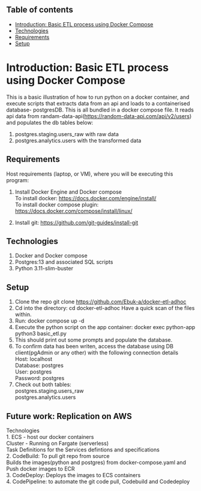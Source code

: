 ## Table of contents
* [Introduction: Basic ETL process using Docker Compose](#Introduction)
* [Technologies](#technologies)
* [Requirements](#requirements)
* [Setup](#setup)

# Introduction: Basic ETL process using Docker Compose
This is a basic illustration of how to run python on a docker container, and execute scripts that extracts data from an api and loads to a containerised database- postgresDB. This is all bundled in a docker compose file.
 It reads api data from randam-data-api(https://random-data-api.com/api/v2/users) and populates the db tables below:
 1. postgres.staging.users_raw with raw data
 2. postgres.analytics.users with the transformed data

## Requirements
Host requirements (laptop, or VM), where you will be executing this program:
1. Install Docker Engine and Docker compose <br />
    To install docker:  https://docs.docker.com/engine/install/ <br />
    To install docker compose plugin: https://docs.docker.com/compose/install/linux/

2. Install git: https://github.com/git-guides/install-git

## Technologies
1. Docker and Docker compose
2. Postgres:13 and associated SQL scripts
3. Python 3.11-slim-buster

## Setup
1. Clone the repo git clone https://github.com/Ebuk-a/docker-etl-adhoc
2. Cd into the directory: cd docker-etl-adhoc
    Have a quick scan of the files within.
3. Run: docker compose up -d
4. Execute the python script on the app container: docker exec python-app python3 basic_etl.py  
5. This should print out some prompts and populate the database.
6. To confirm data has been writen, access the database using DB client(pgAdmin or any other) with the following connection details<br />
        Host: localhost<br />
        Database: postgres <br />
        User: postgres <br />
        Password: postgres
7. Check out both tables: <br />
        postgres.staging.users_raw <br />
        postgres.analytics.users <br />

## Future work: Replication on AWS <br />
Technologies <br />
    1. ECS  - host our docker containers <br />
        Cluster - Running on Fargate (serverless) <br />
        Task Definitions for the Services defintions and specifications<br />
    2. CodeBuild: 
        To pull git repo from source <br />
        Builds the images(python and postgres) from docker-compose.yaml and <br />
        Push docker images to ECR <br />
    3. CodeDeploy: Deploys the images to ECS containers <br />
    4. CodePipeline: to automate the git code pull, Codebuild and Codedeploy <br />

